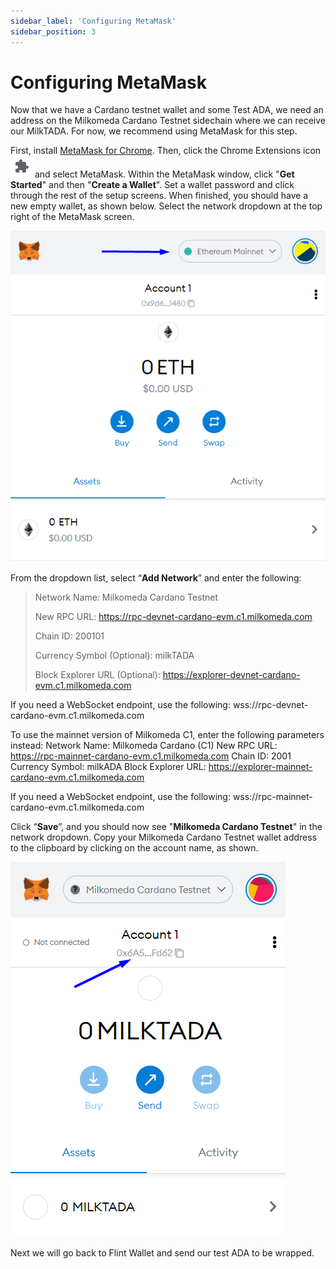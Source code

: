 ```yaml
---
sidebar_label: 'Configuring MetaMask'
sidebar_position: 3
---
```


# Configuring MetaMask

Now that we have a Cardano testnet wallet and some Test ADA, we need an address on the Milkomeda Cardano Testnet sidechain where we can receive our MilkTADA. For now, we recommend using MetaMask for this step.

First, install [MetaMask for Chrome](https://chrome.google.com/webstore/detail/metamask/nkbihfbeogaeaoehlefnkodbefgpgknn). Then, click the Chrome Extensions icon ![](/img/chrome-extensions-icon.png) and select MetaMask. Within the MetaMask window, click "**Get Started**" and then "**Create a Wallet**". Set a wallet password and click through the rest of the setup screens. When finished, you should have a new empty wallet, as shown below. Select the network dropdown at the top right of the MetaMask screen.

![](/img/metamask-change-network.png)

From the dropdown list, select “**Add Network**” and enter the following:

> Network Name: Milkomeda Cardano Testnet
> 
> New RPC URL: https://rpc-devnet-cardano-evm.c1.milkomeda.com
> 
> Chain ID: 200101
> 
> Currency Symbol (Optional): milkTADA
> 
> Block Explorer URL (Optional): https://explorer-devnet-cardano-evm.c1.milkomeda.com

If you need a WebSocket endpoint, use the following: wss://rpc-devnet-cardano-evm.c1.milkomeda.com

To use the mainnet version of Milkomeda C1, enter the following parameters instead: 
Network Name: Milkomeda Cardano (C1) 
New RPC URL: https://rpc-mainnet-cardano-evm.c1.milkomeda.com 
Chain ID: 2001 
Currency Symbol: milkADA 
Block Explorer URL: https://explorer-mainnet-cardano-evm.c1.milkomeda.com 

If you need a WebSocket endpoint, use the following: wss://rpc-mainnet-cardano-evm.c1.milkomeda.com

Click “**Save**”, and you should now see "**Milkomeda Cardano Testnet**" in the network dropdown. Copy your Milkomeda Cardano Testnet wallet address to the clipboard by clicking on the account name, as shown.

![](/img/metamask-copy-c1-testnet-address.png)

Next we will go back to Flint Wallet and send our test ADA to be wrapped.
